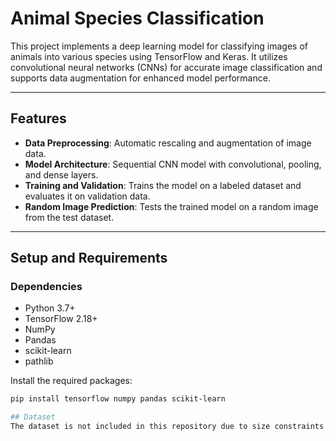 # Animal Species Classification

This project implements a deep learning model for classifying images of animals into various species using TensorFlow and Keras. It utilizes convolutional neural networks (CNNs) for accurate image classification and supports data augmentation for enhanced model performance.

---

## Features
- **Data Preprocessing**: Automatic rescaling and augmentation of image data.
- **Model Architecture**: Sequential CNN model with convolutional, pooling, and dense layers.
- **Training and Validation**: Trains the model on a labeled dataset and evaluates it on validation data.
- **Random Image Prediction**: Tests the trained model on a random image from the test dataset.

---

## Setup and Requirements

### Dependencies
- Python 3.7+
- TensorFlow 2.18+
- NumPy
- Pandas
- scikit-learn
- pathlib

Install the required packages:
```bash
pip install tensorflow numpy pandas scikit-learn

## Dataset
The dataset is not included in this repository due to size constraints. You can download it from https://www.kaggle.com/datasets/utkarshsaxenadn/animal-image-classification-dataset.
